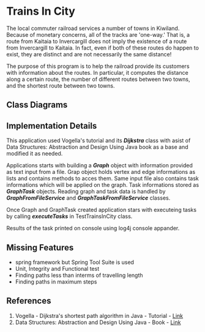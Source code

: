 Trains In City
===================
The local commuter railroad services a number of towns in Kiwiland. Because of monetary concerns, all of the tracks are 'one-way.' That is, a route from Kaitaia to Invercargill does not imply the existence of a route from Invercargill to Kaitaia. In fact, even if both of these routes do happen to exist, they are distinct and are not necessarily the same distance!

The purpose of this program is to help the railroad provide its customers with information about the routes. In particular, it computes the distance along a certain route, the number of different routes between two towns, and the shortest route between two towns.

Class Diagrams
-------------

Implementation Details
-------------
This application used Vogella's tutorial and its ***Dijkstra*** class with asist of Data Structures: Abstraction and Design Using Java book as a base and modified it as needed.

Applications starts with building a ***Graph*** object with information provided as text input from a file. Grap object holds vertex and edge informations as lists and contains methods to acces them. Same input file also contains task informations which will be applied on the graph. Task informations stored as ***GraphTask*** objects. Reading graph and task data is handled by ***GraphFromFileService*** and ***GraphTaskFromFileService*** classes.

Once Graph and GraphTask created application stars with executeing tasks by calling ***executeTasks*** in TestTrainsInCity class.

Results of the task printed on console using log4j console appander.

## Missing Features
* spring framework but Spring Tool Suite is used
* Unit, Integrity and Functional test
* Finding paths less than interms of travelling length
* Finding paths in maximum steps

References
-------------

 1. Vogella - Dijkstra's shortest path algorithm in Java - Tutorial - [Link](http://www.vogella.com/tutorials/JavaAlgorithmsDijkstra/article.html#algorithm_implementation)
 2. Data Structures: Abstraction and Design Using Java - Book - [Link](http://www.amazon.com/Data-Structures-Abstraction-Design-Using/dp/0470128704)
